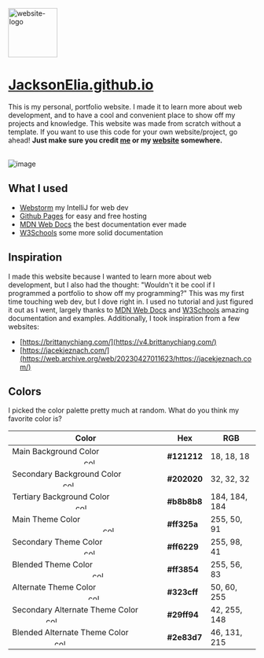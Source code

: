<img alt="website-logo" src="https://user-images.githubusercontent.com/85963782/182068506-cd46e74d-f90d-4904-b169-54445e3328f2.png" width="100">

# [JacksonElia.github.io](https://jacksonelia.github.io/)
This is my personal, portfolio website. I made it to learn more about web development, and to have a cool and convenient place to show off my projects and knowledge. This website was made from scratch without a template. If you want to use this code for your own website/project, go ahead! **Just make sure you credit [me](https://github.com/JacksonElia) or my [website](https://jacksonelia.github.io/) somewhere.**

\
![image](https://github.com/JacksonElia/JacksonElia.github.io/assets/85963782/50f16761-8e5e-4787-8608-a276a42d6ee1)


## What I used
- [Webstorm](https://www.jetbrains.com/webstorm/) my IntelliJ for web dev
- [Github Pages](https://pages.github.com/) for easy and free hosting
- [MDN Web Docs](https://developer.mozilla.org/en-US/) the best documentation ever made
- [W3Schools](https://www.w3schools.com/) some more solid documentation

## Inspiration
I made this website because I wanted to learn more about web development, but I also had the thought: "Wouldn't it be cool if I programmed a portfolio to show off my programming?" This was my first time touching web dev, but I dove right in. I used no tutorial and just figured it out as I went, largely thanks to [MDN Web Docs](https://developer.mozilla.org/en-US/) and [W3Schools](https://www.w3schools.com/) amazing documentation and examples. Additionally, I took inspiration from a few websites:
- [https://brittanychiang.com/](https://v4.brittanychiang.com/)
- [https://jacekjeznach.com/](https://web.archive.org/web/20230427011623/https://jacekjeznach.com/)

## Colors
I picked the color palette pretty much at random. What do you think my favorite color is?

| Color                                                        | Hex              | RGB           | 
| ------------------------------------------------------------ | ---------------- | ------------- |
| Main Background Color $~~~~~~~~~~~~~~~~~~~~~~~~~~~~~~~~~$ <img alt="color" src="https://user-images.githubusercontent.com/85963782/182089143-d622fb65-8b05-4fc5-94ae-df5641772922.png" width="30" height="12">                      | **#121212**      | 18, 18, 18    |
| Secondary Background Color $~~~~~~~~~~~~~~~~~~~~~~~$ <img alt="color" src="https://user-images.githubusercontent.com/85963782/182089143-d622fb65-8b05-4fc5-94ae-df5641772922.png" width="30" height="12">                      | **#202020**      | 32, 32, 32    |
| Tertiary Background Color $~~~~~~~~~~~~~~~~~~~~~~~~~~~~~$ <img alt="color" src="https://user-images.githubusercontent.com/85963782/182091860-7b5607f8-ab13-4267-b3b2-4f119bd99923.png" width="30" height="12">                      | **#b8b8b8**      | 184, 184, 184 |
| Main Theme Color $~~~~~~~~~~~~~~~~~~~~~~~~~~~~~~~~~~~~~~~~~~$ <img alt="color" src="https://user-images.githubusercontent.com/85963782/182092179-9e89b0a9-4074-4ff7-9812-9135e6e9c944.png" width="30" height="12">                 | **#ff325a**      | 255, 50, 91   |
| Secondary Theme Color $~~~~~~~~~~~~~~~~~~~~~~~~~~~~~~~~~$ <img alt="color" src="https://user-images.githubusercontent.com/85963782/182092512-096fa655-0f9a-4bb9-9ace-3fce275c1cae.png" width="30" height="12">                      | **#ff6229**      | 255, 98, 41   |
| Blended Theme Color $~~~~~~~~~~~~~~~~~~~~~~~~~~~~~~~~~~~~~$ <img alt="color" src="https://user-images.githubusercontent.com/85963782/182092687-1fa550a5-c774-4640-acc6-7e0e2fb46639.png" width="30" height="12">                 | **#ff3854**      | 255, 56, 83   |
| Alternate Theme Color $~~~~~~~~~~~~~~~~~~~~~~~~~~~~~~~~~~~$ <img alt="color" src="https://user-images.githubusercontent.com/85963782/182094415-af942f2e-d4e4-4c75-be7a-aad571cb7d9f.png" width="30" height="12">                 | **#323cff**      | 50, 60, 255   |
| Secondary Alternate Theme Color $~~~~~~~~~~~~~~~$ <img alt="color" src="https://user-images.githubusercontent.com/85963782/182094558-0628662e-4e50-4c0c-ae0c-d5214041791f.png" width="30" height="12">                      | **#29ff94**      | 42, 255, 148  |
| Blended Alternate Theme Color $~~~~~~~~~~~~~~~~~~~$ <img alt="color" src="https://user-images.githubusercontent.com/85963782/182094788-2f6fa356-31f2-43ba-917f-0ca61592fff4.png" width="30" height="12">                      | **#2e83d7**      | 46, 131, 215  |

